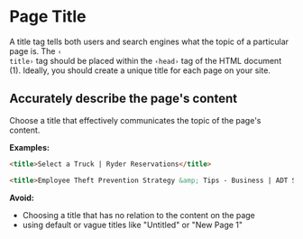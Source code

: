 <h1>Page Title</h1>
<p>A title tag tells both users and search engines what the topic of a particular page is. The <code>&lsaquo;
title&rsaquo;</code>
tag should be placed within the <code>&lsaquo;head&rsaquo;</code> tag of the HTML document (1). Ideally,
you should create a unique title for each page on your site.</p>

<h2>Accurately describe the page's content</h2>
<p>Choose a title that effectively communicates the topic of the page's content.</p>

<strong>Examples:</strong>

```html
<title>Select a Truck | Ryder Reservations</title>
```

```html
<title>Employee Theft Prevention Strategy &amp; Tips - Business | ADT Security Services</title>
```

<strong>Avoid:</strong>
<ul>
    <li>Choosing a title that has no relation to the content on the page</li>
    <li>using default or vague titles like "Untitled" or "New Page 1"</li>
</ul>


